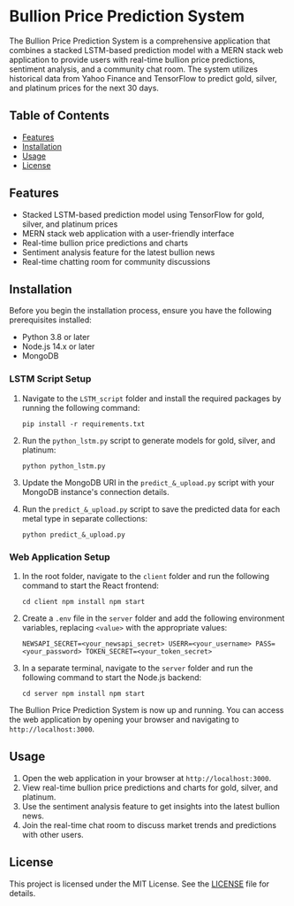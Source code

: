 
# Bullion Price Prediction System

The Bullion Price Prediction System is a comprehensive application that combines a stacked LSTM-based prediction model with a MERN stack web application to provide users with real-time bullion price predictions, sentiment analysis, and a community chat room. The system utilizes historical data from Yahoo Finance and TensorFlow to predict gold, silver, and platinum prices for the next 30 days.

## Table of Contents

- [Features](#features)
- [Installation](#installation)
- [Usage](#usage)
- [License](#license)

## Features

- Stacked LSTM-based prediction model using TensorFlow for gold, silver, and platinum prices
- MERN stack web application with a user-friendly interface
- Real-time bullion price predictions and charts
- Sentiment analysis feature for the latest bullion news
- Real-time chatting room for community discussions

## Installation

Before you begin the installation process, ensure you have the following prerequisites installed:

- Python 3.8 or later
- Node.js 14.x or later
- MongoDB

### LSTM Script Setup

1.  Navigate to the `LSTM_script` folder and install the required packages by running the following command:

	`pip install -r requirements.txt` 

2.  Run the `python_lstm.py` script to generate models for gold, silver, and platinum:

	`python python_lstm.py` 

3.  Update the MongoDB URI in the `predict_&_upload.py` script with your MongoDB instance's connection details.
    
4.  Run the `predict_&_upload.py` script to save the predicted data for each metal type in separate collections:
    
	`python predict_&_upload.py` 

### Web Application Setup

1.  In the root folder, navigate to the `client` folder and run the following command to start the React frontend:

	``cd client
npm install
npm start``

2.  Create a `.env` file in the `server` folder and add the following environment variables, replacing `<value>` with the appropriate values:

	`NEWSAPI_SECRET=<your_newsapi_secret>
USERR=<your_username>
PASS=<your_password>
TOKEN_SECRET=<your_token_secret>`

3.  In a separate terminal, navigate to the `server` folder and run the following command to start the Node.js backend:

	``cd server
npm install
npm start`` 

The Bullion Price Prediction System is now up and running. You can access the web application by opening your browser and navigating to `http://localhost:3000`.

## Usage

1.  Open the web application in your browser at `http://localhost:3000`.
2.  View real-time bullion price predictions and charts for gold, silver, and platinum.
3.  Use the sentiment analysis feature to get insights into the latest bullion news.
4.  Join the real-time chat room to discuss market trends and predictions with other users.

## License

This project is licensed under the MIT License. See the [LICENSE](https://www.mit.edu/~amini/LICENSE.md) file for details.
